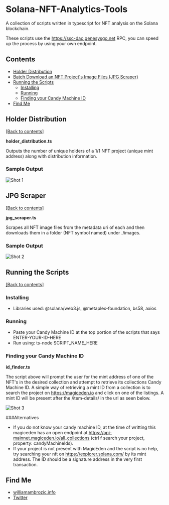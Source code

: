 # Solana-NFT-Analytics-Tools
A collection of scripts written in typescript for NFT analysis on the Solana blockchain.

These scripts use the https://ssc-dao.genesysgo.net RPC, you can speed up the process by using your own endpoint.

## Contents
- [Holder Distribution](https://github.com/WilliamAmbrozic/Solana-NFT-Analytics-Tools#Holder-Distribution)  
- [Batch Download an NFT Project's Image Files (JPG Scraper)](https://github.com/WilliamAmbrozic/Solana-NFT-Analytics-Tools#JPG-Scraper)  
- [Running the Scripts](https://github.com/WilliamAmbrozic/Solana-NFT-Analytics-Tools#Running-the-Scripts) 
  - [Installing](https://github.com/WilliamAmbrozic/Solana-NFT-Analytics-Tools#Running-the-Scripts) 
  - [Running](https://github.com/WilliamAmbrozic/Solana-NFT-Analytics-Tools#Running) 
  - [Finding your Candy Machine ID](https://github.com/WilliamAmbrozic/Solana-NFT-Analytics-Tools#Finding-your-Candy-Machine-ID) 
- [Find Me](https://github.com/WilliamAmbrozic/Solana-NFT-Analytics-Tools#find-me-)


## Holder Distribution

[[Back to contents]](https://github.com/WilliamAmbrozic/Solana-NFT-Analytics-Tools#contents)

**holder_distribution.ts**

Outputs the number of unique holders of a 1/1 NFT project (unique mint address) along with distribution information.

### Sample Output

![Shot 1](https://imgur.com/x9ohJCu.png) 

## JPG Scraper

[[Back to contents]](https://github.com/WilliamAmbrozic/Solana-NFT-Analytics-Tools#contents)

**jpg_scraper.ts**

Scrapes all NFT image files from the metadata uri of each and then downloads them in a folder (NFT symbol named) under ./images.

### Sample Output

![Shot 2](https://imgur.com/sioIRuF.png)

## Running the Scripts

[[Back to contents]](https://github.com/WilliamAmbrozic/Solana-NFT-Analytics-Tools#contents)

### Installing

* Libraries used: @solana/web3.js, @metaplex-foundation, bs58, axios

### Running 
* Paste your Candy Machine ID at the top portion of the scripts that says ENTER-YOUR-ID-HERE
* Run using: ts-node SCRIPT_NAME_HERE

### Finding your Candy Machine ID

**id_finder.ts**

The script above will prompt the user for the mint address of one of the NFT's in the desired collection and attempt to retrieve its collections Candy Machine ID. A simple way of retrieving a mint ID from a collection is to search the project on https://magiceden.io and click on one of the listings. A mint ID will be present after the /item-details/ in the url as seen below.

![Shot 3](https://imgur.com/Gfa6wkz.png)

###Alternatives

* If you do not know your candy machine ID, at the time of writting this magiceden has an open endpoint at https://api-mainnet.magiceden.io/all_collections (ctrl f search your project, property: candyMachineIds). 
* If your project is not present with MagicEden and the script is no help, try searching your nft on https://explorer.solana.com/ by its mint address. The ID should be a signature address in the very first transaction.

## Find Me

- [williamambrozic.info](https://williamambrozic.info)
- [Twitter](https://twitter.com/WilliamAmbrozic)


